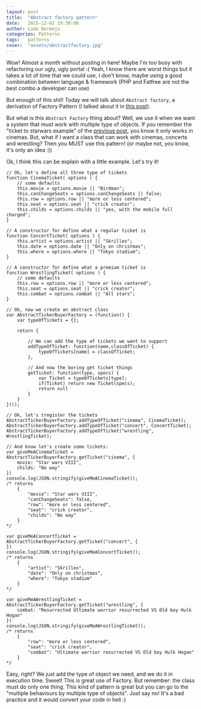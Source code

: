 ```yaml
---
layout: post
title:  "Abstract factory pattern"
date:   2015-12-02 19:30:00
author: Ludo Bermejo
categories: Patterns 
tags:	patterns 
cover:  "assets/abstractfactory.jpg"
---
```


Wow! Almost a month without posting in here! Maybe I'm too busy with refactoring our ugly, ugly portal :( Yeah, I know there are worst things but it takes a lot of time that we could use, I don't know, maybe using a good combination between language & framework (PHP and Fatfree are not the best combo a developer can use)
 
But enough of this shit! Today we will talk about `Abstract factory`, a derivation of Factory Pattern (I talked about it in [this post](http://dev.ludobermejo.es/patterns/2015/10/21/factory-pattern.html)).
 
But what is this `Abstract Factory` thing about? Well, we use it when we want a system that must work with multiple type of objects. If you remember the "ticket to starwars example" of the [previous post](http://dev.ludobermejo.es/patterns/2015/10/21/factory-pattern.html), you know it only works in cinemas. But, what if I want a class that can work with cinemas, concerts and wrestling? Then you MUST use this pattern! (or maybe not, you know, it's only an idea :))
  
Ok, I think this can be explain with a little example. Let's try it!
 
   
    // Ok, let's define all three type of tickets
    function CinemaTicket( options ) {
        // some defaults
        this.movie = options.movie || "Birdman";
        this.canChangeSeats = options.canChangeSeats || false;
        this.row = options.row || "more or less centered";
        this.seat = options.seat || "crick creator";
        this.childs = options.childs || "yes, with the mobile full charged";
    }

    // A constructor for define what a regular ticket is
    function ConcertTicket( options ) {
        this.artist = options.artist || "Skrillex";
        this.date = options.date || "Only on christmas";
        this.where = options.where || "Tokyo stadium";
    }

    // A constructor for define what a premium ticket is
    function WrestlingTicket( options ) {
        // some defaults
        this.row = options.row || "more or less centered";
        this.seat = options.seat || "crick creator";
        this.combat = options.combat || "All stars";
    }

    // Ok, now we create an abstract class
    var AbstractTickerBuyerFactory = (function() {
        var typeOfTickets = {};

        return {

            // We can add the type of tickets we want to support
            addTypeOfTicket: function(name,classOfTicket) {
                typeOfTickets[name] = classOfTicket;
            },

            // And now the boring get ticket things
            getTicket: function(type, specs) {
                var Ticket = typeOfTickets[type];
                if(Ticket) return new Ticket(specs);
                return null
            }
        }
    })();

    // Ok, let's tregister the tickets
    AbstractTickerBuyerFactory.addTypeOfTicket("cinema", CinemaTicket);
    AbstractTickerBuyerFactory.addTypeOfTicket("concert", ConcertTicket);
    AbstractTickerBuyerFactory.addTypeOfTicket("wrestling", WrestlingTicket);

    // And know let's create some tickets:
    var giveMeACinemaTicket = AbstractTickerBuyerFactory.getTicket("cinema", {
        movie: "Star wars VIII",
        childs: "No way"
    })
    console.log(JSON.stringify(giveMeACinemaTicket));
    /* returns 
        {
            "movie": "Star wars VIII",
            "canChangeSeats": false,
            "row": "more or less centered",
            "seat": "crick creator",
            "childs": "No way"
        }
    */
    
    var giveMeAConcertTicket = AbstractTickerBuyerFactory.getTicket("concert", {
    })
    console.log(JSON.stringify(giveMeAConcertTicket));
    /* returns 
        {
        	"artist": "Skrillex",
        	"date": "Only on christmas",
        	"where": "Tokyo stadium"
        }
    */

    var giveMeAWrestlingTicket = AbstractTickerBuyerFactory.getTicket("wrestling", {
        combat: "Resurrected Ultimate warrior resurrected VS Old boy Hulk Hogan"
    })
    console.log(JSON.stringify(giveMeAWrestlingTicket));
    /* returns 
        {
        	"row": "more or less centered",
        	"seat": "crick creator",
        	"combat": "Ultimate warrior resurrected VS Old boy Hulk Hogan"
        }
    */

Easy, right? We just add the type of object we need, and we do it in execution time. Sweet! This is great use of Factory. But remember: the class must do only one thing. This kind of pattern is great but you can go to the "multiple behaviours by multiple type of objects". Just say no! It's a bad practice and it would convert your code in hell :)
